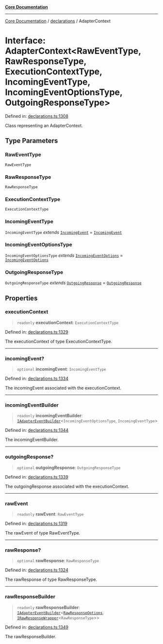 [**Core Documentation**](../../README.md)

***

[Core Documentation](../../README.md) / [declarations](../README.md) / AdapterContext

# Interface: AdapterContext\<RawEventType, RawResponseType, ExecutionContextType, IncomingEventType, IncomingEventOptionsType, OutgoingResponseType\>

Defined in: [declarations.ts:1308](https://github.com/stonemjs/core/blob/b1f29857c7f1e529739f22d486494bed3b22d2c6/src/declarations.ts#L1308)

Class representing an AdapterContext.

## Type Parameters

### RawEventType

`RawEventType`

### RawResponseType

`RawResponseType`

### ExecutionContextType

`ExecutionContextType`

### IncomingEventType

`IncomingEventType` *extends* [`IncomingEvent`](../../events/IncomingEvent/classes/IncomingEvent.md) = [`IncomingEvent`](../../events/IncomingEvent/classes/IncomingEvent.md)

### IncomingEventOptionsType

`IncomingEventOptionsType` *extends* [`IncomingEventOptions`](../../events/IncomingEvent/interfaces/IncomingEventOptions.md) = [`IncomingEventOptions`](../../events/IncomingEvent/interfaces/IncomingEventOptions.md)

### OutgoingResponseType

`OutgoingResponseType` *extends* [`OutgoingResponse`](../../events/OutgoingResponse/classes/OutgoingResponse.md) = [`OutgoingResponse`](../../events/OutgoingResponse/classes/OutgoingResponse.md)

## Properties

### executionContext

> `readonly` **executionContext**: `ExecutionContextType`

Defined in: [declarations.ts:1329](https://github.com/stonemjs/core/blob/b1f29857c7f1e529739f22d486494bed3b22d2c6/src/declarations.ts#L1329)

The executionContext of type ExecutionContextType.

***

### incomingEvent?

> `optional` **incomingEvent**: `IncomingEventType`

Defined in: [declarations.ts:1334](https://github.com/stonemjs/core/blob/b1f29857c7f1e529739f22d486494bed3b22d2c6/src/declarations.ts#L1334)

The incomingEvent associated with the executionContext.

***

### incomingEventBuilder

> `readonly` **incomingEventBuilder**: [`IAdapterEventBuilder`](IAdapterEventBuilder.md)\<`IncomingEventOptionsType`, `IncomingEventType`\>

Defined in: [declarations.ts:1344](https://github.com/stonemjs/core/blob/b1f29857c7f1e529739f22d486494bed3b22d2c6/src/declarations.ts#L1344)

The incomingEventBuilder.

***

### outgoingResponse?

> `optional` **outgoingResponse**: `OutgoingResponseType`

Defined in: [declarations.ts:1339](https://github.com/stonemjs/core/blob/b1f29857c7f1e529739f22d486494bed3b22d2c6/src/declarations.ts#L1339)

The outgoingResponse associated with the executionContext.

***

### rawEvent

> `readonly` **rawEvent**: `RawEventType`

Defined in: [declarations.ts:1319](https://github.com/stonemjs/core/blob/b1f29857c7f1e529739f22d486494bed3b22d2c6/src/declarations.ts#L1319)

The rawEvent of type RawEventType.

***

### rawResponse?

> `optional` **rawResponse**: `RawResponseType`

Defined in: [declarations.ts:1324](https://github.com/stonemjs/core/blob/b1f29857c7f1e529739f22d486494bed3b22d2c6/src/declarations.ts#L1324)

The rawResponse of type RawResponseType.

***

### rawResponseBuilder

> `readonly` **rawResponseBuilder**: [`IAdapterEventBuilder`](IAdapterEventBuilder.md)\<[`RawResponseOptions`](RawResponseOptions.md), [`IRawResponseWrapper`](IRawResponseWrapper.md)\<`RawResponseType`\>\>

Defined in: [declarations.ts:1349](https://github.com/stonemjs/core/blob/b1f29857c7f1e529739f22d486494bed3b22d2c6/src/declarations.ts#L1349)

The rawResponseBuilder.
